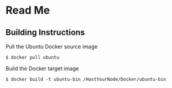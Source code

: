 Read Me
==
Building Instructions
-
Pull the Ubuntu Docker source image 
<pre><code>$ docker pull ubuntu</code></pre>

Build the Docker target image
<pre><code>$ docker build -t ubuntu-bin /HostYourNode/Docker/ubuntu-bin</code></pre>
